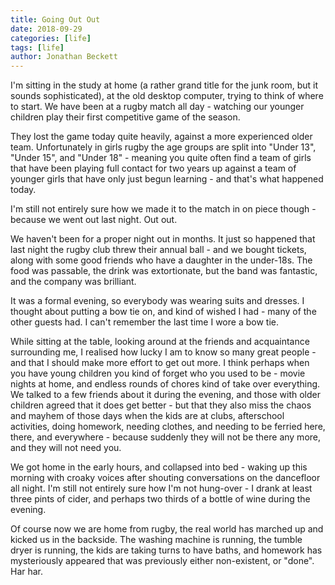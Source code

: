 ```yaml
---
title: Going Out Out
date: 2018-09-29
categories: [life]
tags: [life]
author: Jonathan Beckett
---
```


I'm sitting in the study at home (a rather grand title for the junk room, but it sounds sophisticated), at the old desktop computer, trying to think of where to start. We have been at a rugby match all day - watching our younger children play their first competitive game of the season.

They lost the game today quite heavily, against a more experienced older team. Unfortunately in girls rugby the age groups are split into "Under 13", "Under 15", and "Under 18" - meaning you quite often find a team of girls that have been playing full contact for two years up against a team of younger girls that have only just begun learning - and that's what happened today.

I'm still not entirely sure how we made it to the match in on piece though - because we went out last night. Out out.

We haven't been for a proper night out in months. It just so happened that last night the rugby club threw their annual ball - and we bought tickets, along with some good friends who have a daughter in the under-18s. The food was passable, the drink was extortionate, but the band was fantastic, and the company was brilliant.

It was a formal evening, so everybody was wearing suits and dresses. I thought about putting a bow tie on, and kind of wished I had - many of the other guests had. I can't remember the last time I wore a bow tie.

While sitting at the table, looking around at the friends and acquaintance surrounding me, I realised how lucky I am to know so many great people - and that I should make more effort to get out more. I think perhaps when you have young children you kind of forget who you used to be - movie nights at home, and endless rounds of chores kind of take over everything. We talked to a few friends about it during the evening, and those with older children agreed that it does get better - but that they also miss the chaos and mayhem of those days when the kids are at clubs, afterschool activities, doing homework, needing clothes, and needing to be ferried here, there, and everywhere - because suddenly they will not be there any more, and they will not need you.

We got home in the early hours, and collapsed into bed - waking up this morning with croaky voices after shouting conversations on the dancefloor all night. I'm still not entirely sure how I'm not hung-over - I drank at least three pints of cider, and perhaps two thirds of a bottle of wine during the evening.

Of course now we are home from rugby, the real world has marched up and kicked us in the backside. The washing machine is running, the tumble dryer is running, the kids are taking turns to have baths, and homework has mysteriously appeared that was previously either non-existent, or "done". Har har.